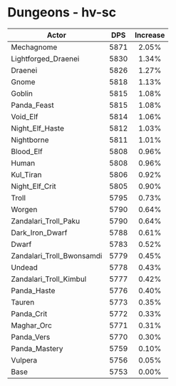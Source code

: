 # Dungeons - hv-sc
| Actor | DPS | Increase |
|---|:---:|:---:|
|Mechagnome|5871|2.05%|
|Lightforged_Draenei|5830|1.34%|
|Draenei|5826|1.27%|
|Gnome|5818|1.13%|
|Goblin|5815|1.08%|
|Panda_Feast|5815|1.08%|
|Void_Elf|5814|1.06%|
|Night_Elf_Haste|5812|1.03%|
|Nightborne|5811|1.01%|
|Blood_Elf|5808|0.96%|
|Human|5808|0.96%|
|Kul_Tiran|5806|0.92%|
|Night_Elf_Crit|5805|0.90%|
|Troll|5795|0.73%|
|Worgen|5790|0.64%|
|Zandalari_Troll_Paku|5790|0.64%|
|Dark_Iron_Dwarf|5788|0.61%|
|Dwarf|5783|0.52%|
|Zandalari_Troll_Bwonsamdi|5779|0.45%|
|Undead|5778|0.43%|
|Zandalari_Troll_Kimbul|5777|0.42%|
|Panda_Haste|5776|0.40%|
|Tauren|5773|0.35%|
|Panda_Crit|5772|0.33%|
|Maghar_Orc|5771|0.31%|
|Panda_Vers|5770|0.30%|
|Panda_Mastery|5759|0.10%|
|Vulpera|5756|0.05%|
|Base|5753|0.00%|
